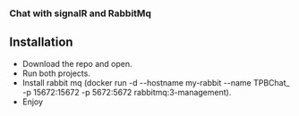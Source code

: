 ### Chat with signalR and RabbitMq

## Installation
* Download the repo and open.
* Run both projects.
* Install rabbit mq (docker run -d --hostname my-rabbit --name TPBChat_ -p 15672:15672 -p 5672:5672 rabbitmq:3-management).
* Enjoy
